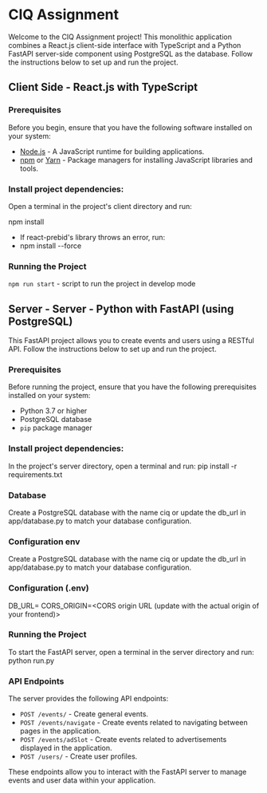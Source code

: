# CIQ Assignment

Welcome to the CIQ Assignment project! This monolithic application combines a React.js client-side interface with TypeScript and a Python FastAPI server-side component using PostgreSQL as the database. Follow the instructions below to set up and run the project.

## Client Side - React.js with TypeScript

### Prerequisites

Before you begin, ensure that you have the following software installed on your system:

- [Node.js](https://nodejs.org/) - A JavaScript runtime for building applications.
- [npm](https://www.npmjs.com/) or [Yarn](https://yarnpkg.com/) - Package managers for installing JavaScript libraries and tools.

### Install project dependencies:

Open a terminal in the project's client directory and run:

npm install

- If react-prebid's library throws an error, run:
- npm install --force

### Running the Project

`npm run start` - script to run the project in develop mode

## Server - Server - Python with FastAPI (using PostgreSQL)

This FastAPI project allows you to create events and users using a RESTful API. Follow the instructions below to set up and run the project.

### Prerequisites

Before running the project, ensure that you have the following prerequisites installed on your system:

- Python 3.7 or higher
- PostgreSQL database
- `pip` package manager

### Install project dependencies:

In the project's server directory, open a terminal and run:
pip install -r requirements.txt

### Database

Create a PostgreSQL database with the name ciq or update the db_url in app/database.py to match your database configuration.

### Configuration env

Create a PostgreSQL database with the name ciq or update the db_url in app/database.py to match your database configuration.

### Configuration (.env)

DB_URL=<Database URL as follows>
CORS_ORIGIN=<CORS origin URL (update with the actual origin of your frontend)>

### Running the Project

To start the FastAPI server, open a terminal in the server directory and run:
python run.py

### API Endpoints

The server provides the following API endpoints:

- `POST /events/` - Create general events.
- `POST /events/navigate` - Create events related to navigating between pages in the application.
- `POST /events/adSlot` - Create events related to advertisements displayed in the application.
- `POST /users/` - Create user profiles.

These endpoints allow you to interact with the FastAPI server to manage events and user data within your application.
